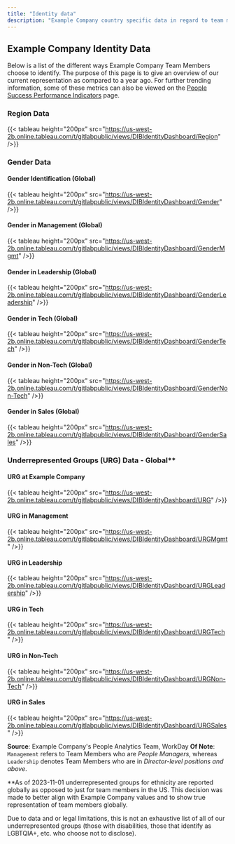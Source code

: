 ```yaml
---
title: "Identity data"
description: "Example Company country specific data in regard to team members location, gender, ethnicity, race, age etc. View data here!"
---
```


## Example Company Identity Data

Below is a list of the different ways Example Company Team Members choose to identify. The purpose of this page is to give an overview of our current representation as compared to a year ago. For further trending information, some of these metrics can also be viewed on the [People Success Performance Indicators](/handbook/people-group/people-success-performance-indicators/) page.

### Region Data

{{< tableau height="200px" src="https://us-west-2b.online.tableau.com/t/gitlabpublic/views/DIBIdentityDashboard/Region" />}}

### Gender Data

#### Gender Identification (Global)

{{< tableau height="200px" src="https://us-west-2b.online.tableau.com/t/gitlabpublic/views/DIBIdentityDashboard/Gender" />}}

#### Gender in Management (Global)

{{< tableau height="200px" src="https://us-west-2b.online.tableau.com/t/gitlabpublic/views/DIBIdentityDashboard/GenderMgmt" />}}

#### Gender in Leadership (Global)

{{< tableau height="200px" src="https://us-west-2b.online.tableau.com/t/gitlabpublic/views/DIBIdentityDashboard/GenderLeadership" />}}

#### Gender in Tech (Global)

{{< tableau height="200px" src="https://us-west-2b.online.tableau.com/t/gitlabpublic/views/DIBIdentityDashboard/GenderTech" />}}

#### Gender in Non-Tech (Global)

{{< tableau height="200px" src="https://us-west-2b.online.tableau.com/t/gitlabpublic/views/DIBIdentityDashboard/GenderNon-Tech" />}}

#### Gender in Sales (Global)

{{< tableau height="200px" src="https://us-west-2b.online.tableau.com/t/gitlabpublic/views/DIBIdentityDashboard/GenderSales" />}}

### Underrepresented Groups (URG) Data - Global**

#### URG at Example Company

{{< tableau height="200px" src="https://us-west-2b.online.tableau.com/t/gitlabpublic/views/DIBIdentityDashboard/URG" />}}

#### URG in Management

{{< tableau height="200px" src="https://us-west-2b.online.tableau.com/t/gitlabpublic/views/DIBIdentityDashboard/URGMgmt" />}}

#### URG in Leadership

{{< tableau height="200px" src="https://us-west-2b.online.tableau.com/t/gitlabpublic/views/DIBIdentityDashboard/URGLeadership" />}}

#### URG in Tech

{{< tableau height="200px" src="https://us-west-2b.online.tableau.com/t/gitlabpublic/views/DIBIdentityDashboard/URGTech" />}}

#### URG in Non-Tech

{{< tableau height="200px" src="https://us-west-2b.online.tableau.com/t/gitlabpublic/views/DIBIdentityDashboard/URGNon-Tech" />}}

#### URG in Sales

{{< tableau height="200px" src="https://us-west-2b.online.tableau.com/t/gitlabpublic/views/DIBIdentityDashboard/URGSales" />}}

**Source**: Example Company's People Analytics Team, WorkDay
**Of Note**: `Management` refers to Team Members who are *People Managers*, whereas `Leadership` denotes Team Members who are in *Director-level positions and above*.

**As of 2023-11-01 underrepresented groups for ethnicity are reported globally as opposed to just for team members in the US. This decision was made to better align with Example Company values and to show true representation of team members globally.

Due to data and or legal limitations, this is not an exhaustive list of all of our underrepresented groups (those with disabilities, those that identify as LGBTQIA+, etc. who choose not to disclose).
